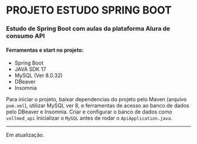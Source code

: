 # PROJETO ESTUDO SPRING BOOT

### Estudo de Spring Boot com aulas da plataforma Alura de consumo API 

#### Ferramentas e start no projeto:

- Spring Boot
- JAVA SDK 17
- MySQL (Ver 8.0.32)
- DBeaver
- Insomnia

Para iniciar o projeto, baixar dependencias do projeto pelo Maven (arquivo `pom.xml`), utilizar MySQL ver 8, e ferramentas
de acesso ao banco de dados pelo DBeaver e Insomnia. 
Criar e configurar o banco de dados como `vollmed_api`
Inicializar o `MySQL` antes de rodar o `ApiApplication.java`.

-------------
Em atualização.